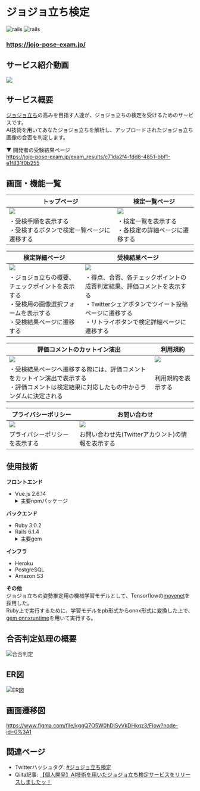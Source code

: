 # ジョジョ立ち検定
![rails](https://img.shields.io/badge/Rails-v6.1.4-red)
![rails](https://img.shields.io/badge/Vue-v2.6.14-brightgreen)

### https://jojo-pose-exam.jp/

<!-- ![ogp](https://github.com/kohei-yamamoto1012/jojo-pose-exam/blob/main/app/assets/images/ogp.png) -->
## サービス紹介動画
[![](https://gyazo.com/3b42db342709d3fb39205bef8c94759c.png)](https://youtu.be/5aKI900iGVo?t=1336)

## サービス概要
[ジョジョ立ち](https://ja.wikipedia.org/wiki/%E8%8D%92%E6%9C%A8%E9%A3%9B%E5%91%82%E5%BD%A6#%E3%82%B8%E3%83%A7%E3%82%B8%E3%83%A7%E7%AB%8B%E3%81%A1)の高みを目指す人達が、ジョジョ立ちの検定を受けるためのサービスです。<br>
AI技術を用いてあなたジョジョ立ちを解析し、アップロードされたジョジョ立ち画像の合否を判定します。

▼ 開発者の受験結果ページ<br>
https://jojo-pose-exam.jp/exam_results/c71da2f4-fdd8-4851-bbf1-e1f831f0b255


## 画面・機能一覧
| トップページ                                                          | 検定一覧ページ                                                          |
| ------------------------------------------------------------------ | -------------------------------------------------------------------- |
| <img src="https://gyazo.com/c210cc60b2312ac2397ec223992d7300.png"> | <img src="https://gyazo.com/fc4a8aa873ae130b9432552c133c285c.png">   |
| ・受検手順を表示する<br>・受検するボタンで検定一覧ページに遷移する               | ・検定一覧を表示する<br>・各検定の詳細ページに遷移する                           |

| 検定詳細ページ                                                                       | 受検結果ページ                                                         |
| ------------------------------------------------------------------                | -------------------------------------------------------------------- |
| <img src="https://gyazo.com/a6cf62864530e720760b91fd9ac222ce.png">                | <img src="https://gyazo.com/82686eb88ca6cc62b21a63fd4fe439c7.png">   |
| ・ジョジョ立ちの概要、チェックポイントを表示する<br>・受検用の画像選択フォームを表示する<br>・受検結果ページに遷移する | ・得点、合否、各チェックポイントの成否判定結果、評価コメントを表示する　<br>・Twitterシェアボタンでツイート投稿ページに遷移する<br>・リトライボタンで検定詳細ページに遷移する |

| 評価コメントのカットイン演出                                                                      | 利用規約                                                       |
| ------------------------------------------------------------------                | -------------------------------------------------------------------- |
| <img src="https://gyazo.com/cf13b301d7f635f21b382a349f36f102.png">                | <img src="https://gyazo.com/1ad975307df6de906859a4ddc30d32c2.png"> |
| ・受検結果ページへ遷移する際には、評価コメントをカットイン演出で表示する<br>・評価コメントは検定結果に対応したもの中からランダムに決定される | 利用規約を表示する|

| プライバシーポリシー                                                    | お問い合わせ                                                               |
| ------------------------------------------------------------------ | --------------------------------------------------------------------    |
| <img src="https://gyazo.com/63ed8c122f667bf7b3eb585814c9a92f.png"> | <img src="https://gyazo.com/36a98d3a56997d7c16896ec9828f58b9.png">      |
| プライバシーポリシーを表示する                                            | お問い合わせ先(Twitterアカウント)の情報を表示する　                            |

## 使用技術
**フロントエンド**
<ul>
  <li>Vue.js 2.6.14</li>
  <details>
    <summary>主要npmパッケージ</summary>
    <ul>
      <li><a href="https://github.com/vuetifyjs/vuetify">vuetify</a></li>
      <li><a href="https://github.com/vuejs/vue-router">vue-router</a></li>
      <li><a href="https://github.com/vuejs/vuex/tree/3.x">vuex</a></li>
      <li><a href="https://github.com/logaretm/vee-validate">vee-validate</a></li>
      <li><a href="https://github.com/cngu/vue-typer">vue-typer</a></li> 
      <li><a href="https://github.com/eslint/eslint">eslint</a></li>
    </ul>
  </deatails>
</ul>

**バックエンド**
<ul>
  <li>Ruby 3.0.2</li>
  <li>Rails 6.1.4</li>
  <details>
    <summary>主要gem</summary>
    <ul>
      <li><a href="https://github.com/microsoft/onnxruntime">onnxruntime</a></li>
      <li><a href="https://github.com/libvips/ruby-vips">ruby-vips</a></li>
      <li><a href=https://github.com/aws/aws-sdk-ruby"">aws-sdk-s3</a></li>     
      <li><a href="https://github.com/okuramasafumi/alba">alba</a></li>
      <li><a href="https://github.com/mbleigh/seed-fu">seed-fu</a></li>
      <li><a href="https://github.com/kpumuk/meta-tags">meta-tags</a></li>
      <li><a href="https://github.com/rubocop/rubocop">rubocop</a></li>
    </ul>
  </deatails>
</ul>
  
**インフラ**
- Heroku
- PostgreSQL
- Amazon S3

**その他**<br>
ジョジョ立ちの姿勢推定用の機械学習モデルとして、Tensorflowの[movenet](https://www.tensorflow.org/hub/tutorials/movenet?hl=ja)を採用した。<br>
Ruby上で実行するために、学習モデルをpb形式からonnx形式に変換した上で、[gem onnxruntime](https://github.com/microsoft/onnxruntime)を用いて実行する。

## 合否判定処理の概要
![合否判定](https://gyazo.com/045ac4c6f0582d06d0c7f88b073ec154.png)

## ER図
![ER図](https://gyazo.com/b1b912d86ed8d3ee1bd09ed60112304a.png)

## 画面遷移図
https://www.figma.com/file/kggQ7O5W0hDlSyVkDHkqz3/Flow?node-id=0%3A1

## 関連ページ
- Twitterハッシュタグ: [#ジョジョ立ち検定](https://twitter.com/search?q=%23%E3%82%B8%E3%83%A7%E3%82%B8%E3%83%A7%E7%AB%8B%E3%81%A1%E6%A4%9C%E5%AE%9A&src=typed_query)
- Qiita記事: [【個人開発】AI技術を用いたジョジョ立ち検定サービスをリリースしましたッ！](https://qiita.com/yamamoto-kohei1111/items/3a966b28f53f76aec7f9)
